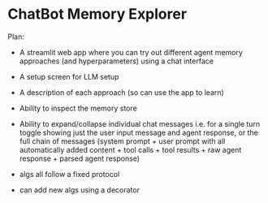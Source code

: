
# ChatBot Memory Explorer

Plan:

- A streamlit web app where you can try out different agent memory approaches (and hyperparameters) using a chat interface

- A setup screen for LLM setup

- A description of each approach (so can use the app to learn)

- Ability to inspect the memory store

- Ability to expand/collapse individual chat messages i.e. for a single turn toggle showing just the user input message and agent response, or the full chain of messages (system prompt + user prompt with all automatically added content + tool calls + tool results + raw agent response + parsed agent response)

- algs all follow a fixed protocol

- can add new algs using a decorator
